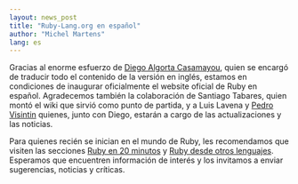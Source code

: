 ```yaml
---
layout: news_post
title: "Ruby-Lang.org en español"
author: "Michel Martens"
lang: es
---
```


Gracias al enorme esfuerzo de [Diego Algorta Casamayou][1], quien se
encargó de traducir todo el contenido de la versión en inglés, estamos
en condiciones de inaugurar oficialmente el website oficial de Ruby en
español. Agradecemos también la colaboración de Santiago Tabares, quien
montó el wiki que sirvió como punto de partida, y a Luis Lavena y [Pedro
Visintin][2] quienes, junto con Diego, estarán a cargo de las
actualizaciones y las noticias.

Para quienes recién se inician en el mundo de Ruby, les recomendamos que
visiten las secciones [Ruby en 20
minutos](/es/documentation/quickstart/) y [Ruby desde otros
lenguajes](/es/documentation/ruby-from-other-languages/). Esperamos que
encuentren información de interés y los invitamos a enviar sugerencias,
noticias y críticas.



[1]: http://diego.algorta.net/blog/
[2]: http://blogs.onrails.com.ar/
